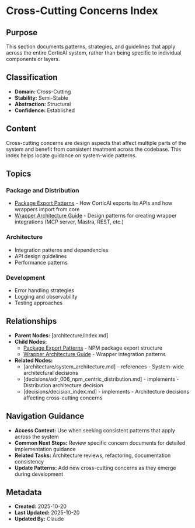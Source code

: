 # Cross-Cutting Concerns Index

## Purpose
This section documents patterns, strategies, and guidelines that apply across the entire CorticAI system, rather than being specific to individual components or layers.

## Classification
- **Domain:** Cross-Cutting
- **Stability:** Semi-Stable
- **Abstraction:** Structural
- **Confidence:** Established

## Content

Cross-cutting concerns are design aspects that affect multiple parts of the system and benefit from consistent treatment across the codebase. This index helps locate guidance on system-wide patterns.

## Topics

### Package and Distribution
- [Package Export Patterns](./package_export_patterns.md) - How CorticAI exports its APIs and how wrappers import from core
- [Wrapper Architecture Guide](./wrapper_architecture_guide.md) - Design patterns for creating wrapper integrations (MCP server, Mastra, REST, etc.)

### Architecture
- Integration patterns and dependencies
- API design guidelines
- Performance patterns

### Development
- Error handling strategies
- Logging and observability
- Testing approaches

## Relationships
- **Parent Nodes:** [architecture/index.md]
- **Child Nodes:**
  - [Package Export Patterns](./package_export_patterns.md) - NPM package export structure
  - [Wrapper Architecture Guide](./wrapper_architecture_guide.md) - Wrapper integration patterns
- **Related Nodes:**
  - [architecture/system_architecture.md] - references - System-wide architectural decisions
  - [decisions/adr_006_npm_centric_distribution.md] - implements - Distribution architecture decision
  - [decisions/decision_index.md] - implements - Architecture decisions affecting cross-cutting concerns

## Navigation Guidance
- **Access Context:** Use when seeking consistent patterns that apply across the system
- **Common Next Steps:** Review specific concern documents for detailed implementation guidance
- **Related Tasks:** Architecture reviews, refactoring, documentation consistency
- **Update Patterns:** Add new cross-cutting concerns as they emerge during development

## Metadata
- **Created:** 2025-10-20
- **Last Updated:** 2025-10-20
- **Updated By:** Claude
